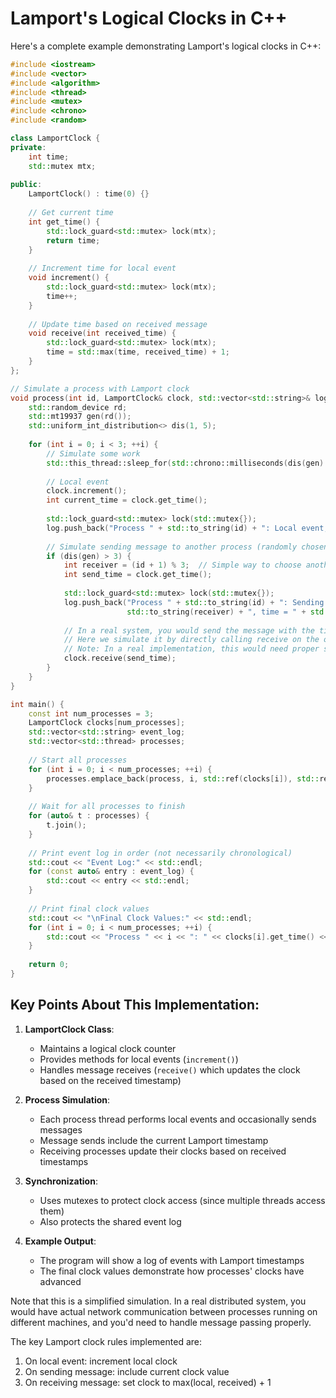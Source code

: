 # Lamport's Logical Clocks in C++

Here's a complete example demonstrating Lamport's logical clocks in C++:

```cpp
#include <iostream>
#include <vector>
#include <algorithm>
#include <thread>
#include <mutex>
#include <chrono>
#include <random>

class LamportClock {
private:
    int time;
    std::mutex mtx;
    
public:
    LamportClock() : time(0) {}
    
    // Get current time
    int get_time() {
        std::lock_guard<std::mutex> lock(mtx);
        return time;
    }
    
    // Increment time for local event
    void increment() {
        std::lock_guard<std::mutex> lock(mtx);
        time++;
    }
    
    // Update time based on received message
    void receive(int received_time) {
        std::lock_guard<std::mutex> lock(mtx);
        time = std::max(time, received_time) + 1;
    }
};

// Simulate a process with Lamport clock
void process(int id, LamportClock& clock, std::vector<std::string>& log) {
    std::random_device rd;
    std::mt19937 gen(rd());
    std::uniform_int_distribution<> dis(1, 5);
    
    for (int i = 0; i < 3; ++i) {
        // Simulate some work
        std::this_thread::sleep_for(std::chrono::milliseconds(dis(gen) * 100));
        
        // Local event
        clock.increment();
        int current_time = clock.get_time();
        
        std::lock_guard<std::mutex> lock(std::mutex{});
        log.push_back("Process " + std::to_string(id) + ": Local event, time = " + std::to_string(current_time));
        
        // Simulate sending message to another process (randomly chosen)
        if (dis(gen) > 3) {
            int receiver = (id + 1) % 3;  // Simple way to choose another process
            int send_time = clock.get_time();
            
            std::lock_guard<std::mutex> lock(std::mutex{});
            log.push_back("Process " + std::to_string(id) + ": Sending message to " + 
                          std::to_string(receiver) + ", time = " + std::to_string(send_time));
            
            // In a real system, you would send the message with the timestamp
            // Here we simulate it by directly calling receive on the other process's clock
            // Note: In a real implementation, this would need proper synchronization
            clock.receive(send_time);
        }
    }
}

int main() {
    const int num_processes = 3;
    LamportClock clocks[num_processes];
    std::vector<std::string> event_log;
    std::vector<std::thread> processes;
    
    // Start all processes
    for (int i = 0; i < num_processes; ++i) {
        processes.emplace_back(process, i, std::ref(clocks[i]), std::ref(event_log));
    }
    
    // Wait for all processes to finish
    for (auto& t : processes) {
        t.join();
    }
    
    // Print event log in order (not necessarily chronological)
    std::cout << "Event Log:" << std::endl;
    for (const auto& entry : event_log) {
        std::cout << entry << std::endl;
    }
    
    // Print final clock values
    std::cout << "\nFinal Clock Values:" << std::endl;
    for (int i = 0; i < num_processes; ++i) {
        std::cout << "Process " << i << ": " << clocks[i].get_time() << std::endl;
    }
    
    return 0;
}
```

## Key Points About This Implementation:

1. **LamportClock Class**:
   - Maintains a logical clock counter
   - Provides methods for local events (`increment()`)
   - Handles message receives (`receive()` which updates the clock based on the received timestamp)

2. **Process Simulation**:
   - Each process thread performs local events and occasionally sends messages
   - Message sends include the current Lamport timestamp
   - Receiving processes update their clocks based on received timestamps

3. **Synchronization**:
   - Uses mutexes to protect clock access (since multiple threads access them)
   - Also protects the shared event log

4. **Example Output**:
   - The program will show a log of events with Lamport timestamps
   - The final clock values demonstrate how processes' clocks have advanced

Note that this is a simplified simulation. In a real distributed system, you would have actual network communication between processes running on different machines, and you'd need to handle message passing properly.

The key Lamport clock rules implemented are:
1. On local event: increment local clock
2. On sending message: include current clock value
3. On receiving message: set clock to max(local, received) + 1
